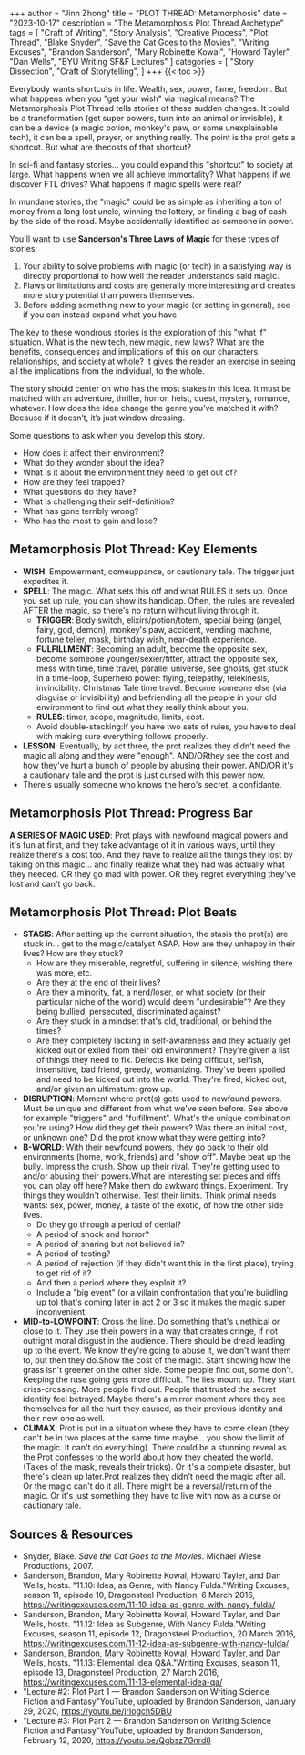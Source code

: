 +++
author = "Jinn Zhong"
title = "PLOT THREAD: Metamorphosis"
date = "2023-10-17"
description = "The Metamorphosis Plot Thread Archetype"
tags = [
    "Craft of Writing",
    "Story Analysis",
    "Creative Process",
    "Plot Thread",
    "Blake Snyder",
    "Save the Cat Goes to the Movies",
    "Writing Excuses",
    "Brandon Sanderson",
    "Mary Robinette Kowal",
    "Howard Tayler",
    "Dan Wells",
    "BYU Writing SF&F Lectures"
]
categories = [
    "Story Dissection",
    "Craft of Storytelling",
]
+++
{{< toc >}}

Everybody wants shortcuts in life. Wealth, sex, power, fame, freedom. But what happens when you "get your wish" via magical means? The Metamorphosis Plot Thread tells stories of these sudden changes. It could be a transformation (get super powers, turn into an animal or invisible), it can be a device (a magic potion, monkey's paw, or some unexplainable tech), it can be a spell, prayer, or anything really. The point is the prot gets a shortcut. But what are thecosts of that shortcut?

In sci-fi and fantasy stories... you could expand this "shortcut" to society at large. What happens when we all achieve immortality? What happens if we discover FTL drives? What happens if magic spells were real?

In mundane stories, the "magic" could be as simple as inheriting a ton of money from a long lost uncle, winning the lottery, or finding a bag of cash by the side of the road. Maybe accidentally identified as someone in power.

You'll want to use **Sanderson's Three Laws of Magic** for these types of stories:
1. Your ability to solve problems with magic (or tech) in a satisfying way is directly proportional to how well the reader understands said magic.
2. Flaws or limitations and costs are generally more interesting and creates more story potential than powers themselves.
3. Before adding something new to your magic (or setting in general), see if you can instead expand what you have.

The key to these wondrous stories is the exploration of this "what if" situation. What is the new tech, new magic, new laws? What are the benefits, consequences and implications of this on our characters, relationships, and society at whole? It gives the reader an exercise in seeing all the implications from the individual, to the whole.

The story should center on who has the most stakes in this idea. It must be matched with an adventure, thriller, horror, heist, quest, mystery, romance, whatever. How does the idea change the genre you’ve matched it with? Because if it doesn’t, it’s just window dressing.

Some questions to ask when you develop this story.
* How does it affect their environment?
* What do they wonder about the idea?
* What is it about the environment they need to get out of?
* How are they feel trapped?
* What questions do they have?
* What is challenging their self-definition?
* What has gone terribly wrong?
* Who has the most to gain and lose?

## Metamorphosis Plot Thread: Key Elements
* **WISH**: Empowerment, comeuppance, or cautionary tale. The trigger just expedites it.
* **SPELL**: The magic. What sets this off and what RULES it sets up. Once you set up rule, you can show its handicap. Often, the rules are revealed AFTER the magic, so there's no return without living through it.
   * **TRIGGER**: Body switch, elixirs/potion/totem, special being (angel, fairy, god, demon), monkey's paw, accident, vending machine, fortune teller, mask, birthday wish, near-death experience.
   * **FULFILLMENT**: Becoming an adult, become the opposite sex, become someone younger/sexier/fitter, attract the opposite sex, mess with time, time travel, parallel universe, see ghosts, get stuck in a time-loop, Superhero power: flying, telepathy, telekinesis, invincibility. Christmas Tale time travel. Become someone else (via disguise or invisibility) and befriending all the people in your old environment to find out what they really think about you.
   * **RULES**: timer, scope, magnitude, limits, cost.
   * Avoid double-stacking:If you have two sets of rules, you have to deal with making sure everything follows properly.
* **LESSON**: Eventually, by act three, the prot realizes they didn't need the magic all along and they were "enough". AND/ORthey see the cost and how they've hurt a bunch of people by abusing their power. AND/OR it's a cautionary tale and the prot is just cursed with this power now.
* There's usually someone who knows the hero's secret, a confidante.

## Metamorphosis Plot Thread: Progress Bar
**A SERIES OF MAGIC USED**: Prot plays with newfound magical powers and it's fun at first, and they take advantage of it in various ways, until they realize there's a cost too. And they have to realize all the things they lost by taking on this magic... and finally realize what they had was actually what they needed. OR they go mad with power. OR they regret everything they've lost and can't go back.

## Metamorphosis Plot Thread: Plot Beats
* **STASIS**: After setting up the current situation, the stasis the prot(s) are stuck in... get to the magic/catalyst ASAP. How are they unhappy in their lives? How are they stuck?
   * How are they miserable, regretful, suffering in silence, wishing there was more, etc.
   * Are they at the end of their lives?
   * Are they a minority, fat, a nerd/loser, or what society (or their particular niche of the world) would deem "undesirable"? Are they being bullied, persecuted, discriminated against?
   * Are they stuck in a mindset that's old, traditional, or behind the times?
   * Are they completely lacking in self-awareness and they actually get kicked out or exiled from their old environment? They're given a list of things they need to fix. Defects like being difficult, selfish, insensitive, bad friend, greedy, womanizing. They've been spoiled and need to be kicked out into the world. They're fired, kicked out, and/or given an ultimatum: grow up.
* **DISRUPTION**: Moment where prot(s) gets used to newfound powers. Must be unique and different from what we've seen before. See above for example "triggers" and "fulfillment". What's the unique combination you're using? How did they get their powers? Was there an initial cost, or unknown one? Did the prot know what they were getting into?
* **B-WORLD**: With their newfound powers, they go back to their old environments (home, work, friends) and "show off". Maybe beat up the bully. Impress the crush. Show up their rival. They're getting used to and/or abusing their powers.What are interesting set pieces and riffs you can play off here? Make them do awkward things. Experiment. Try things they wouldn't otherwise. Test their limits. Think primal needs wants: sex, power, money, a taste of the exotic, of how the other side lives.
   * Do they go through a period of denial?
   * A period of shock and horror?
   * A period of sharing but not believed in?
   * A period of testing?
   * A period of rejection (if they didn't want this in the first place), trying to get rid of it?
   * And then a period where they exploit it?
   * Include a "big event" (or a villain confrontation that you're buiidling up to) that's coming later in act 2 or 3 so it makes the magic super inconvenient.
* **MID-to-LOWPOINT**: Cross the line. Do something that's unethical or close to it. They use their powers in a way that creates cringe, if not outright moral disgust in the audience. There should be dread leading up to the event. We know they're going to abuse it, we don't want them to, but then they do.Show the cost of the magic. Start showing how the grass isn't greener on the other side. Some people find out, some don't. Keeping the ruse going gets more difficult. The lies mount up. They start criss-crossing. More people find out. People that trusted the secret identity feel betrayed. Maybe there's a mirror moment where they see themselves for all the hurt they caused, as their previous identity and their new one as well.
* **CLIMAX**: Prot is put in a situation where they have to come clean (they can't be in two places at the same time maybe... you show the limit of the magic. It can't do everything). There could be a stunning reveal as the Prot confesses to the world about how they cheated the world. (Takes of the mask, reveals their tricks). Or it's a complete disaster, but there's clean up later.Prot realizes they didn't need the magic after all. Or the magic can't do it all. There might be a reversal/return of the magic. Or it's just something they have to live with now as a curse or cautionary tale.

## Sources & Resources
* Snyder, Blake. _Save the Cat Goes to the Movies_. Michael Wiese Productions, 2007.
* Sanderson, Brandon, Mary Robinette Kowal, Howard Tayler, and Dan Wells, hosts. "11.10: Idea, as Genre, with Nancy Fulda."Writing Excuses, season 11, episode 10, Dragonsteel Production, 6 March 2016, https://writingexcuses.com/11-10-idea-as-genre-with-nancy-fulda/
* Sanderson, Brandon, Mary Robinette Kowal, Howard Tayler, and Dan Wells, hosts. "11.12: Idea as Subgenre, With Nancy Fulda."Writing Excuses, season 11, episode 12, Dragonsteel Production, 20 March 2016, https://writingexcuses.com/11-12-idea-as-subgenre-with-nancy-fulda/
* Sanderson, Brandon, Mary Robinette Kowal, Howard Tayler, and Dan Wells, hosts. "11.13: Elemental Idea Q&A."Writing Excuses, season 11, episode 13, Dragonsteel Production, 27 March 2016, https://writingexcuses.com/11-13-elemental-idea-qa/
* "Lecture #2: Plot Part 1 — Brandon Sanderson on Writing Science Fiction and Fantasy"YouTube, uploaded by Brandon Sanderson, January 29, 2020, https://youtu.be/jrIogch5DBU
* "Lecture #3: Plot Part 2 — Brandon Sanderson on Writing Science Fiction and Fantasy"YouTube, uploaded by Brandon Sanderson, February 12, 2020, https://youtu.be/Qgbsz7Gnrd8
